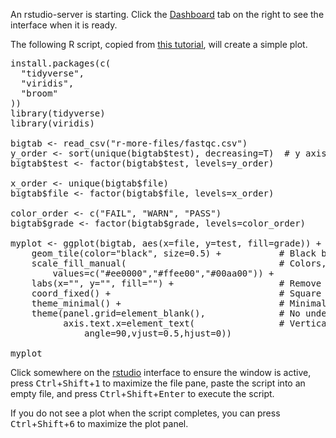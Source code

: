 An rstudio-server is starting. Click the [Dashboard](https://[[HOST_SUBDOMAIN]]-8787-[[KATACODA_HOST]].environments.katacoda.com/) tab on the right to see the interface when it is ready.

The following R script, copied from [this tutorial](https://monashbioinformaticsplatform.github.io/r-more/topics/tidyverse.html), will create a simple plot.

<pre class="file" data-target="clipboard">
install.packages(c(
  "tidyverse",
  "viridis",
  "broom"
))
library(tidyverse)
library(viridis)

bigtab <- read_csv("r-more-files/fastqc.csv")
y_order <- sort(unique(bigtab$test), decreasing=T)  # y axis plots from bottom to top, so reverse
bigtab$test <- factor(bigtab$test, levels=y_order)

x_order <- unique(bigtab$file)
bigtab$file <- factor(bigtab$file, levels=x_order)

color_order <- c("FAIL", "WARN", "PASS")
bigtab$grade <- factor(bigtab$grade, levels=color_order)

myplot <- ggplot(bigtab, aes(x=file, y=test, fill=grade)) + 
    geom_tile(color="black", size=0.5) +           # Black border on tiles
    scale_fill_manual(                             # Colors, as color hex codes
        values=c("#ee0000","#ffee00","#00aa00")) +
    labs(x="", y="", fill="") +                    # Remove axis labels
    coord_fixed() +                                # Square tiles
    theme_minimal() +                              # Minimal theme, no grey background
    theme(panel.grid=element_blank(),              # No underlying grid lines
          axis.text.x=element_text(                # Vertical text on x axis
              angle=90,vjust=0.5,hjust=0))              

myplot
</pre>

Click somewhere on the [rstudio](https://[[HOST_SUBDOMAIN]]-8787-[[KATACODA_HOST]].environments.katacoda.com/) interface to ensure the window is active, press <kbd>Ctrl</kbd>+<kbd>Shift</kbd>+<kbd>1</kbd> to maximize the file pane, paste the script into an empty file, and press <kbd>Ctrl</kbd>+<kbd>Shift</kbd>+<kbd>Enter</kbd> to execute the script.


If you do not see a plot when the script completes, you can press <kbd>Ctrl</kbd>+<kbd>Shift</kbd>+<kbd>6</kbd> to maximize the plot panel.
